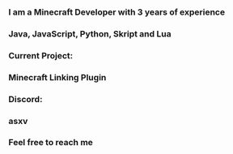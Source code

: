 ### I am a Minecraft Developer with 3 years of experience
### Java, JavaScript, Python, Skript and Lua

### Current Project:
### Minecraft Linking Plugin

### Discord:
### asxv
### Feel free to reach me
